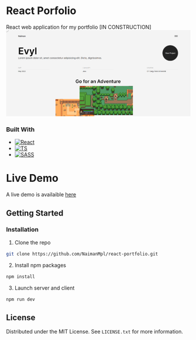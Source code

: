 # React Porfolio

React web application for my portfolio [IN CONSTRUCTION]
![Portfolio](public/bg.png)

### Built With

* [![React][React.js]][React-url]
* [![TS][Typescript]][Typescript-url]
* [![SASS][SASS]][Sass-url]

# Live Demo

A live demo is availaible [here](https://zelphix.alwaysdata.net/)

## Getting Started

### Installation
1. Clone the repo
```sh
git clone https://github.com/NaimanMpl/react-portfolio.git
```
2. Install npm packages
```sh
npm install
```
3. Launch server and client
```sh
npm run dev
```

## License
Distributed under the MIT License. See `LICENSE.txt` for more information.

[Typescript]: https://img.shields.io/badge/TypeScript-007ACC?style=for-the-badge&logo=typescript&logoColor=white
[Typescript-url]: https://www.typescriptlang.org/
[Node.js]: https://img.shields.io/badge/Node.js-43853D?style=for-the-badge&logo=node.js&logoColor=white
[Nodejs-url]: https://nodejs.org/en
[React.js]: https://img.shields.io/badge/React-20232A?style=for-the-badge&logo=react&logoColor=61DAFB
[React-url]: https://reactjs.org/
[SASS]: https://img.shields.io/badge/Sass-CC6699?style=for-the-badge&logo=sass&logoColor=white
[Sass-url]: https://sass-lang.com/
